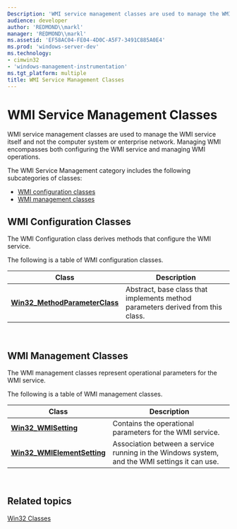 ```yaml
---
Description: 'WMI service management classes are used to manage the WMI service itself and not the computer system or enterprise network. Managing WMI encompasses both configuring the WMI service and managing WMI operations.'
audience: developer
author: 'REDMOND\\markl'
manager: 'REDMOND\\markl'
ms.assetid: 'EF58AC04-FE04-4D0C-A5F7-3491C885A0E4'
ms.prod: 'windows-server-dev'
ms.technology:
- cimwin32
- 'windows-management-instrumentation'
ms.tgt_platform: multiple
title: WMI Service Management Classes
---
```


# WMI Service Management Classes

WMI service management classes are used to manage the WMI service itself and not the computer system or enterprise network. Managing WMI encompasses both configuring the WMI service and managing WMI operations.

The WMI Service Management category includes the following subcategories of classes:

-   [WMI configuration classes](#wmi-configuration-classes)
-   [WMI management classes](#wmi-management-classes)

## WMI Configuration Classes

The WMI Configuration class derives methods that configure the WMI service.

The following is a table of WMI configuration classes.



| Class                                                             | Description                                                                     |
|-------------------------------------------------------------------|---------------------------------------------------------------------------------|
| [**Win32\_MethodParameterClass**](win32-methodparameterclass.md) | Abstract, base class that implements method parameters derived from this class. |



 

## WMI Management Classes

The WMI management classes represent operational parameters for the WMI service.

The following is a table of WMI management classes.



| Class                                                       | Description                                                                                   |
|-------------------------------------------------------------|-----------------------------------------------------------------------------------------------|
| [**Win32\_WMISetting**](win32-wmisetting.md)               | Contains the operational parameters for the WMI service.                                      |
| [**Win32\_WMIElementSetting**](win32-wmielementsetting.md) | Association between a service running in the Windows system, and the WMI settings it can use. |



 

## Related topics

<dl> <dt>

[Win32 Classes](wmi.win32_classes)
</dt> </dl>

 

 



